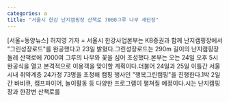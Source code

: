 ```yaml
---
categories: a
title: "서울시 한강 난지캠핑장 산책로 7000그루 나무 새단장"
---
```

[서울=동양뉴스] 허지영 기자 = 서울시 한강사업본부는 KB증권과 함께 난지캠핑장에서 "그린성장로드"를 완공했다고 23일 밝혔다.그린성장로드는 290m 길이의 난지캠핑장 둘레 산책로에 7000여 그루의 나무와 꽃을 심어 조성했다.본부는 오는 24일 오후 5시 완공식을 열고 본격적으로 이용객을 맞이할 계획이다.더불어 24일과 25일 이틀간 서울 시내 취약계층 24가정 73명을 초청해 캠핑 행사인 "행복그린캠핑"을 진행한다.1박 2일간 바비큐, 캠프파이어, 놀이활동 등 다양한 프로그램이 펼쳐질 예정이다.시는 난지캠핑장과 한강변 산책로를